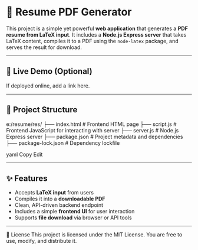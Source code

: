 # 📄 Resume PDF Generator

This project is a simple yet powerful **web application** that generates a **PDF resume from LaTeX input**. It includes a **Node.js Express server** that takes LaTeX content, compiles it to a PDF using the `node-latex` package, and serves the result for download.

---

## 🚀 Live Demo (Optional)

If deployed online, add a link here.

---

## 📁 Project Structure

e:/resume/res/
├── index.html # Frontend HTML page
├── script.js # Frontend JavaScript for interacting with server
├── server.js # Node.js Express server
├── package.json # Project metadata and dependencies
├── package-lock.json # Dependency lockfile

yaml
Copy
Edit

---

## ✨ Features

- Accepts **LaTeX input** from users
- Compiles it into a **downloadable PDF**
- Clean, API-driven backend endpoint
- Includes a simple **frontend UI** for user interaction
- Supports **file download** via browser or API tools

---


📄 License
This project is licensed under the MIT License. You are free to use, modify, and distribute it.

